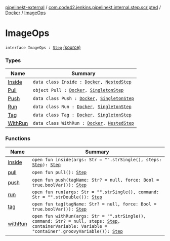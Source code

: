 [pipelinekt-external](../../../index.md) / [com.code42.jenkins.pipelinekt.internal.step.scripted](../../index.md) / [Docker](../index.md) / [ImageOps](./index.md)

# ImageOps

`interface ImageOps : `[`Step`](../../../com.code42.jenkins.pipelinekt.core.step/-step/index.md) [(source)](https://github.com/code42/pipelinekt/tree/master/internal/src/main/kotlin/com/code42/jenkins/pipelinekt/internal/step/scripted/Docker.kt#L15)

### Types

| Name | Summary |
|---|---|
| [Inside](-inside/index.md) | `data class Inside : `[`Docker`](../index.md)`, `[`NestedStep`](../../../com.code42.jenkins.pipelinekt.core.step/-nested-step/index.md) |
| [Pull](-pull/index.md) | `object Pull : `[`Docker`](../index.md)`, `[`SingletonStep`](../../../com.code42.jenkins.pipelinekt.core.step/-singleton-step/index.md) |
| [Push](-push/index.md) | `data class Push : `[`Docker`](../index.md)`, `[`SingletonStep`](../../../com.code42.jenkins.pipelinekt.core.step/-singleton-step/index.md) |
| [Run](-run/index.md) | `data class Run : `[`Docker`](../index.md)`, `[`SingletonStep`](../../../com.code42.jenkins.pipelinekt.core.step/-singleton-step/index.md) |
| [Tag](-tag/index.md) | `data class Tag : `[`Docker`](../index.md)`, `[`SingletonStep`](../../../com.code42.jenkins.pipelinekt.core.step/-singleton-step/index.md) |
| [WithRun](-with-run/index.md) | `data class WithRun : `[`Docker`](../index.md)`, `[`NestedStep`](../../../com.code42.jenkins.pipelinekt.core.step/-nested-step/index.md) |

### Functions

| Name | Summary |
|---|---|
| [inside](inside.md) | `open fun inside(args: Str = "".strSingle(), steps: `[`Step`](../../../com.code42.jenkins.pipelinekt.core.step/-step/index.md)`): `[`Step`](../../../com.code42.jenkins.pipelinekt.core.step/-step/index.md) |
| [pull](pull.md) | `open fun pull(): `[`Step`](../../../com.code42.jenkins.pipelinekt.core.step/-step/index.md) |
| [push](push.md) | `open fun push(tagName: Str? = null, force: Bool = true.boolVar()): `[`Step`](../../../com.code42.jenkins.pipelinekt.core.step/-step/index.md) |
| [run](run.md) | `open fun run(args: Str = "".strSingle(), command: Str = "".strDouble()): `[`Step`](../../../com.code42.jenkins.pipelinekt.core.step/-step/index.md) |
| [tag](tag.md) | `open fun tag(tagName: Str? = null, force: Bool = true.boolVar()): `[`Step`](../../../com.code42.jenkins.pipelinekt.core.step/-step/index.md) |
| [withRun](with-run.md) | `open fun withRun(args: Str = "".strSingle(), command: Str? = null, steps: `[`Step`](../../../com.code42.jenkins.pipelinekt.core.step/-step/index.md)`, containerVariable: Variable = "container".groovyVariable()): `[`Step`](../../../com.code42.jenkins.pipelinekt.core.step/-step/index.md) |
